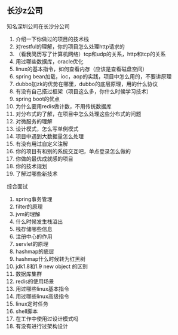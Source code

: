 ## 长沙z公司

知名深圳公司在长沙分公司



1. 介绍一下你做过的项目的技术栈
2. 对restful的理解，你的项目怎么处理http请求的
3. （看我简历写了计算机网络）tcp和udp的关系，http和tcp的关系
4. 用过哪些数据库，oracle优化
5. linux的基本指令，如何查看内存（应该是查看磁盘空间）
6. spring bean加载，ioc，aop的实践，项目中怎么用的，不要讲原理
7. dubbo加zk的优势在哪里，dubbo的底层原理，用的什么协议
8. 有没有自己搭过框架（项目这么多，你什么时候学习技术）
9. spring boot的优点
10. 为什么要用redis做计数，不用传统数据库
11. 对分布式的了解，在项目中怎么处理这些分布式的问题
12. 对微服务的理解
13. 设计模式，怎么写单例模式
14. 项目中遇到大数据量怎么处理
15. 有没有用过自定义注解
16. 你的项目有和别的系统交互吧，单点登录怎么做的
17. 你做的最优成就感的项目
18. 你的技术规划
19. 了解过哪些新技术



综合面试

1. spring事务管理
2. filter的原理
3. jvm的理解
4. 什么时候发生栈溢出
5. 栈存储哪些信息
6. 注册中心的作用
7. servlet的原理
8. hashmap的底层
9. hashmap什么时候转为红黑树
10. jdk1.8和1.9 new object 的区别
11. 数据库集群
12. redis的使用场景
13. 用过哪些linux基本指令
14. 用过哪些linux高级指令
15. linux定时任务
16. shell脚本
17. 在工作中使用过设计模式吗
18. 有没有进行过架构设计
